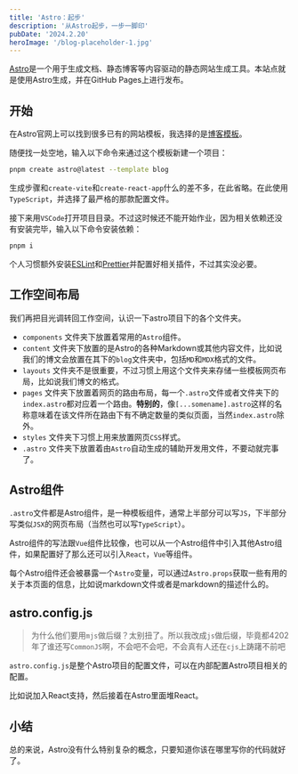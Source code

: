 ```yaml
---
title: 'Astro：起步'
description: '从Astro起步，一步一脚印'
pubDate: '2024.2.20'
heroImage: '/blog-placeholder-1.jpg'
---
```


[Astro](https://astro.build/)是一个用于生成文档、静态博客等内容驱动的静态网站生成工具。本站点就是使用Astro生成，并在GitHub Pages上进行发布。

## 开始

在Astro官网上可以找到很多已有的网站模板，我选择的是[博客模板](https://github.com/withastro/astro/tree/latest/examples/blog)。

随便找一处空地，输入以下命令来通过这个模板新建一个项目：

```sh
pnpm create astro@latest --template blog
```

生成步骤和`create-vite`和`create-react-app`什么的差不多，在此省略。在此使用`TypeScript`，并选择了最严格的那款配置文件。

接下来用`VSCode`打开项目目录。不过这时候还不能开始作业，因为相关依赖还没有安装完毕，输入以下命令安装依赖：

```sh
pnpm i
```

个人习惯额外安装[ESLint](https://eslint.org)和[Prettier](https://prettier.io)并配置好相关插件，不过其实没必要。

## 工作空间布局

我们再把目光调转回工作空间，认识一下astro项目下的各个文件夹。

- `components` 文件夹下放置着常用的`Astro`组件。
- `content` 文件夹下放置的是Astro的各种Markdown或其他内容文件，比如说我们的博文会放置在其下的`blog`文件夹中，包括`MD`和`MDX`格式的文件。
- `layouts` 文件夹不是很重要，不过习惯上用这个文件夹来存储一些模板网页布局，比如说我们博文的格式。
- `pages` 文件夹下放置着网页的路由布局，每一个`.astro`文件或者文件夹下的`index.astro`都对应着一个路由。**特别的**，像`[...somename].astro`这样的名称意味着在该文件所在路由下有不确定数量的类似页面，当然`index.astro`除外。
- `styles` 文件夹下习惯上用来放置网页`CSS`样式。
- `.astro` 文件夹下放置着由`Astro`自动生成的辅助开发用文件，不要动就完事了。

## Astro组件

`.astro`文件都是Astro组件，是一种模板组件，通常上半部分可以写`JS`，下半部分写类似`JSX`的网页布局（当然也可以写`TypeScript`）。

Astro组件的写法跟`Vue`组件比较像，也可以从一个Astro组件中引入其他Astro组件，如果配置好了那么还可以引入`React`，`Vue`等组件。

每个Astro组件还会被暴露一个`Astro`变量，可以通过`Astro.props`获取一些有用的关于本页面的信息，比如说markdown文件或者是markdown的描述什么的。

## astro.config.js

> 为什么他们要用`mjs`做后缀？太别扭了。所以我改成`js`做后缀，毕竟都4202年了谁还写`CommonJS`啊，不会吧不会吧，不会真有人还在`cjs`上踌躇不前吧

`astro.config.js`是整个Astro项目的配置文件，可以在内部配置Astro项目相关的配置。

比如说加入React支持，然后接着在Astro里面堆React。

## 小结

总的来说，Astro没有什么特别复杂的概念，只要知道你该在哪里写你的代码就好了。
